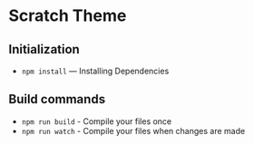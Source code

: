 # Scratch Theme

## Initialization
* `npm install` — Installing Dependencies

## Build commands
* `npm run build` - Compile your files once
* `npm run watch` - Compile your files when changes are made
